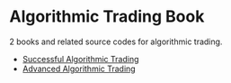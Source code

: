 # Algorithmic Trading Book

2 books and related source codes for algorithmic trading.

- [Successful Algorithmic Trading](sat-ebook-20150618.pdf)
- [Advanced Algorithmic Trading](aat-ebook-20170711.pdf)
